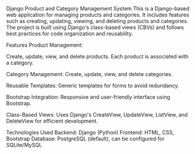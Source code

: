 Django Product and Category Management System
This is a Django-based web application for managing products and categories. It includes features such as creating, updating, viewing, and deleting products and categories. The project is built using Django's class-based views (CBVs) and follows best practices for code organization and reusability.

Features
Product Management:

Create, update, view, and delete products.
Each product is associated with a category.

Category Management:
Create, update, view, and delete categories.

Reusable Templates:
Generic templates for forms to avoid redundancy.

Bootstrap Integration:
Responsive and user-friendly interface using Bootstrap.

Class-Based Views:
Uses Django's CreateView, UpdateView, ListView, and DeleteView for efficient development.

Technologies Used
Backend: Django (Python)
Frontend: HTML, CSS, Bootstrap
Database: PostgreSQL (default), can be configured for SQLite/MySQL

